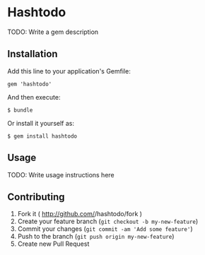 # Hashtodo

TODO: Write a gem description

## Installation

Add this line to your application's Gemfile:

    gem 'hashtodo'

And then execute:

    $ bundle

Or install it yourself as:

    $ gem install hashtodo

## Usage

TODO: Write usage instructions here

## Contributing

1. Fork it ( http://github.com/<my-github-username>/hashtodo/fork )
2. Create your feature branch (`git checkout -b my-new-feature`)
3. Commit your changes (`git commit -am 'Add some feature'`)
4. Push to the branch (`git push origin my-new-feature`)
5. Create new Pull Request
